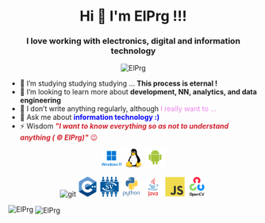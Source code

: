 
<h1 align="center">Hi 👋 I'm ElPrg !!!</h1>
<h3 align="center">I love working with electronics, digital and information technology</h3>

<p align="center"> <img src="https://github.com/ElPrg.png" alt="ElPrg" width="170" height="170"/> </p>

- 🔭 I’m studying studying studying ... **This process is eternal !**
- 🤝 I’m looking to learn more about **development, NN, analytics,  and data engineering**
- 📝 I don’t write anything regularly, although <span style="color:violet">I really want to ... 
- 💬 Ask me about <span style="color:blue"> **information technology :)** </span>
- ⚡ Wisdom <span style="color:#D3212D"> ***"I want to know everything so as not to understand anything ( © ElPrg)"*** 😉 </span>

<p align="center">
<!-- <img src="" alt="" width="40" height="40"/>  -->
<img src="https://github.com/devicons/devicon/blob/master/icons/windows11/windows11-original-wordmark.svg" alt="windows" width="40" height="40"/> 
<img src="https://github.com/devicons/devicon/blob/master/icons/linux/linux-original.svg" alt="linux" width="40" height="40"/>
<img src="https://github.com/devicons/devicon/blob/master/icons/android/android-original-wordmark.svg" alt="android" width="40" height="40"/>
</p>
<p align="center">
<img src="https://www.vectorlogo.zone/logos/git-scm/git-scm-icon.svg" alt="git" width="40" height="40"/> 
<img src="https://github.com/devicons/devicon/blob/master/icons/cplusplus/cplusplus-original.svg" alt="cplusplus" width="40" height="40"/> 
<img src="https://github.com/elprg/elprg/blob/master/rsrc/icons/systemverilog.svg" alt="SystemVerilog" width="40" height="40"/>
<img src="https://github.com/devicons/devicon/blob/master/icons/python/python-original-wordmark.svg" alt="python" width="40" height="40"/>
<img src="https://github.com/devicons/devicon/blob/master/icons/java/java-original-wordmark.svg" lt="opencv" width="40" height="40"/>
<img src="https://github.com/devicons/devicon/blob/master/icons/javascript/javascript-original.svg" alt="JS" width="40" height="40"/> 

<img src="https://github.com/devicons/devicon/blob/master/icons/opencv/opencv-original-wordmark.svg" alt="opencv" width="40" height="40"/>

</p>


<p><img align="left" src="https://github-readme-stats.vercel.app/api/top-langs/?username=ElPrg&layout=compact&hide=html" alt="ElPrg" /></p>

<p>&nbsp;<img align="center" src="https://github-readme-stats.vercel.app/api?username=ElPrg&show_icons=true" alt="ElPrg" /></p>

<p align="center">

</hr>
